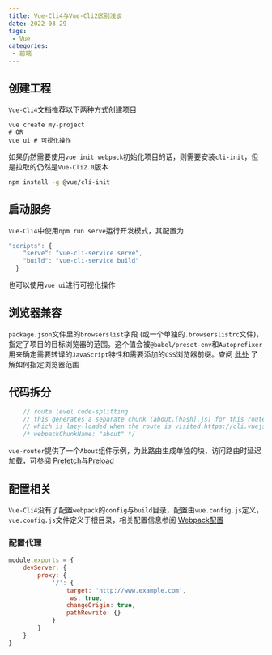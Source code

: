 ```yaml
---
title: Vue-Cli4与Vue-Cli2区别浅谈
date: 2022-03-29
tags:
 - Vue
categories:
 - 前端
---
```



## 创建工程
`Vue-Cli4`文档推荐以下两种方式创建项目

```shell
vue create my-project
# OR
vue ui # 可视化操作
```
如果仍然需要使用`vue init webpack`初始化项目的话，则需要安装`cli-init`，但是拉取的仍然是`Vue-Cli2.0`版本

```zsh
npm install -g @vue/cli-init
```

## 启动服务
`Vue-Cli4`中使用`npm run serve`运行开发模式，其配置为

```javascript
"scripts": {
    "serve": "vue-cli-service serve",
    "build": "vue-cli-service build"
  }
```
也可以使用`vue ui`进行可视化操作

## 浏览器兼容
`package.json`文件里的`browserslist`字段 (或一个单独的`.browserslistrc`文件)，指定了项目的目标浏览器的范围。这个值会被`@babel/preset-env`和`Autoprefixer`用来确定需要转译的`JavaScript`特性和需要添加的`CSS`浏览器前缀。查阅 [此处](https://github.com/ai/browserslist) 了解如何指定浏览器范围

## 代码拆分

```javascript
    // route level code-splitting
    // this generates a separate chunk (about.[hash].js) for this route
    // which is lazy-loaded when the route is visited.https://cli.vuejs.org/zh/guide/html-and-static-assets.html#preload
    /* webpackChunkName: "about" */
```

`vue-router`提供了一个`About`组件示例，为此路由生成单独的块，访问路由时延迟加载，可参阅 [Prefetch与Preload](https://cli.vuejs.org/zh/guide/html-and-static-assets.html#preload)

## 配置相关
`Vue-Cli4`没有了配置`webpack`的`config`与`build`目录，配置由`vue.config.js`定义，`vue.config.js`文件定义于根目录，相关配置信息参阅 [Webpack配置](https://cli.vuejs.org/zh/guide/webpack.html#%E7%AE%80%E5%8D%95%E7%9A%84%E9%85%8D%E7%BD%AE%E6%96%B9%E5%BC%8F)
### 配置代理

```javascript
module.exports = {
    devServer: {
        proxy: {
            '/': {
                target: 'http://www.example.com',
                 ws: true,
                changeOrigin: true,
                pathRewrite: {}
            }
        }
    }
}
```